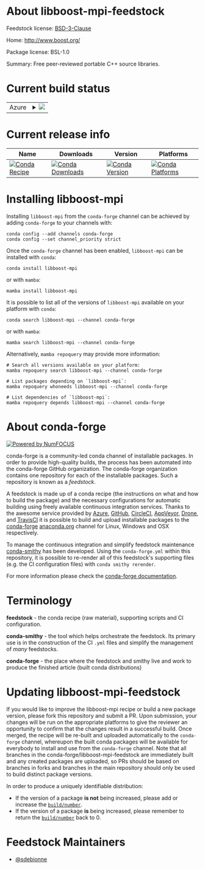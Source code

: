 About libboost-mpi-feedstock
============================

Feedstock license: [BSD-3-Clause](https://github.com/conda-forge/libboost-mpi-feedstock/blob/main/LICENSE.txt)

Home: http://www.boost.org/

Package license: BSL-1.0

Summary: Free peer-reviewed portable C++ source libraries.

Current build status
====================


<table>
    
  <tr>
    <td>Azure</td>
    <td>
      <details>
        <summary>
          <a href="https://dev.azure.com/conda-forge/feedstock-builds/_build/latest?definitionId=16365&branchName=main">
            <img src="https://dev.azure.com/conda-forge/feedstock-builds/_apis/build/status/libboost-mpi-feedstock?branchName=main">
          </a>
        </summary>
        <table>
          <thead><tr><th>Variant</th><th>Status</th></tr></thead>
          <tbody><tr>
              <td>linux_64_mpimpich</td>
              <td>
                <a href="https://dev.azure.com/conda-forge/feedstock-builds/_build/latest?definitionId=16365&branchName=main">
                  <img src="https://dev.azure.com/conda-forge/feedstock-builds/_apis/build/status/libboost-mpi-feedstock?branchName=main&jobName=linux&configuration=linux%20linux_64_mpimpich" alt="variant">
                </a>
              </td>
            </tr><tr>
              <td>linux_64_mpiopenmpi</td>
              <td>
                <a href="https://dev.azure.com/conda-forge/feedstock-builds/_build/latest?definitionId=16365&branchName=main">
                  <img src="https://dev.azure.com/conda-forge/feedstock-builds/_apis/build/status/libboost-mpi-feedstock?branchName=main&jobName=linux&configuration=linux%20linux_64_mpiopenmpi" alt="variant">
                </a>
              </td>
            </tr><tr>
              <td>linux_aarch64_mpimpich</td>
              <td>
                <a href="https://dev.azure.com/conda-forge/feedstock-builds/_build/latest?definitionId=16365&branchName=main">
                  <img src="https://dev.azure.com/conda-forge/feedstock-builds/_apis/build/status/libboost-mpi-feedstock?branchName=main&jobName=linux&configuration=linux%20linux_aarch64_mpimpich" alt="variant">
                </a>
              </td>
            </tr><tr>
              <td>linux_aarch64_mpiopenmpi</td>
              <td>
                <a href="https://dev.azure.com/conda-forge/feedstock-builds/_build/latest?definitionId=16365&branchName=main">
                  <img src="https://dev.azure.com/conda-forge/feedstock-builds/_apis/build/status/libboost-mpi-feedstock?branchName=main&jobName=linux&configuration=linux%20linux_aarch64_mpiopenmpi" alt="variant">
                </a>
              </td>
            </tr><tr>
              <td>linux_ppc64le_mpimpich</td>
              <td>
                <a href="https://dev.azure.com/conda-forge/feedstock-builds/_build/latest?definitionId=16365&branchName=main">
                  <img src="https://dev.azure.com/conda-forge/feedstock-builds/_apis/build/status/libboost-mpi-feedstock?branchName=main&jobName=linux&configuration=linux%20linux_ppc64le_mpimpich" alt="variant">
                </a>
              </td>
            </tr><tr>
              <td>linux_ppc64le_mpiopenmpi</td>
              <td>
                <a href="https://dev.azure.com/conda-forge/feedstock-builds/_build/latest?definitionId=16365&branchName=main">
                  <img src="https://dev.azure.com/conda-forge/feedstock-builds/_apis/build/status/libboost-mpi-feedstock?branchName=main&jobName=linux&configuration=linux%20linux_ppc64le_mpiopenmpi" alt="variant">
                </a>
              </td>
            </tr><tr>
              <td>osx_64_mpimpich</td>
              <td>
                <a href="https://dev.azure.com/conda-forge/feedstock-builds/_build/latest?definitionId=16365&branchName=main">
                  <img src="https://dev.azure.com/conda-forge/feedstock-builds/_apis/build/status/libboost-mpi-feedstock?branchName=main&jobName=osx&configuration=osx%20osx_64_mpimpich" alt="variant">
                </a>
              </td>
            </tr><tr>
              <td>osx_64_mpiopenmpi</td>
              <td>
                <a href="https://dev.azure.com/conda-forge/feedstock-builds/_build/latest?definitionId=16365&branchName=main">
                  <img src="https://dev.azure.com/conda-forge/feedstock-builds/_apis/build/status/libboost-mpi-feedstock?branchName=main&jobName=osx&configuration=osx%20osx_64_mpiopenmpi" alt="variant">
                </a>
              </td>
            </tr><tr>
              <td>osx_arm64_mpimpich</td>
              <td>
                <a href="https://dev.azure.com/conda-forge/feedstock-builds/_build/latest?definitionId=16365&branchName=main">
                  <img src="https://dev.azure.com/conda-forge/feedstock-builds/_apis/build/status/libboost-mpi-feedstock?branchName=main&jobName=osx&configuration=osx%20osx_arm64_mpimpich" alt="variant">
                </a>
              </td>
            </tr><tr>
              <td>osx_arm64_mpiopenmpi</td>
              <td>
                <a href="https://dev.azure.com/conda-forge/feedstock-builds/_build/latest?definitionId=16365&branchName=main">
                  <img src="https://dev.azure.com/conda-forge/feedstock-builds/_apis/build/status/libboost-mpi-feedstock?branchName=main&jobName=osx&configuration=osx%20osx_arm64_mpiopenmpi" alt="variant">
                </a>
              </td>
            </tr><tr>
              <td>win_64</td>
              <td>
                <a href="https://dev.azure.com/conda-forge/feedstock-builds/_build/latest?definitionId=16365&branchName=main">
                  <img src="https://dev.azure.com/conda-forge/feedstock-builds/_apis/build/status/libboost-mpi-feedstock?branchName=main&jobName=win&configuration=win%20win_64_" alt="variant">
                </a>
              </td>
            </tr>
          </tbody>
        </table>
      </details>
    </td>
  </tr>
</table>

Current release info
====================

| Name | Downloads | Version | Platforms |
| --- | --- | --- | --- |
| [![Conda Recipe](https://img.shields.io/badge/recipe-libboost--mpi-green.svg)](https://anaconda.org/conda-forge/libboost-mpi) | [![Conda Downloads](https://img.shields.io/conda/dn/conda-forge/libboost-mpi.svg)](https://anaconda.org/conda-forge/libboost-mpi) | [![Conda Version](https://img.shields.io/conda/vn/conda-forge/libboost-mpi.svg)](https://anaconda.org/conda-forge/libboost-mpi) | [![Conda Platforms](https://img.shields.io/conda/pn/conda-forge/libboost-mpi.svg)](https://anaconda.org/conda-forge/libboost-mpi) |

Installing libboost-mpi
=======================

Installing `libboost-mpi` from the `conda-forge` channel can be achieved by adding `conda-forge` to your channels with:

```
conda config --add channels conda-forge
conda config --set channel_priority strict
```

Once the `conda-forge` channel has been enabled, `libboost-mpi` can be installed with `conda`:

```
conda install libboost-mpi
```

or with `mamba`:

```
mamba install libboost-mpi
```

It is possible to list all of the versions of `libboost-mpi` available on your platform with `conda`:

```
conda search libboost-mpi --channel conda-forge
```

or with `mamba`:

```
mamba search libboost-mpi --channel conda-forge
```

Alternatively, `mamba repoquery` may provide more information:

```
# Search all versions available on your platform:
mamba repoquery search libboost-mpi --channel conda-forge

# List packages depending on `libboost-mpi`:
mamba repoquery whoneeds libboost-mpi --channel conda-forge

# List dependencies of `libboost-mpi`:
mamba repoquery depends libboost-mpi --channel conda-forge
```


About conda-forge
=================

[![Powered by
NumFOCUS](https://img.shields.io/badge/powered%20by-NumFOCUS-orange.svg?style=flat&colorA=E1523D&colorB=007D8A)](https://numfocus.org)

conda-forge is a community-led conda channel of installable packages.
In order to provide high-quality builds, the process has been automated into the
conda-forge GitHub organization. The conda-forge organization contains one repository
for each of the installable packages. Such a repository is known as a *feedstock*.

A feedstock is made up of a conda recipe (the instructions on what and how to build
the package) and the necessary configurations for automatic building using freely
available continuous integration services. Thanks to the awesome service provided by
[Azure](https://azure.microsoft.com/en-us/services/devops/), [GitHub](https://github.com/),
[CircleCI](https://circleci.com/), [AppVeyor](https://www.appveyor.com/),
[Drone](https://cloud.drone.io/welcome), and [TravisCI](https://travis-ci.com/)
it is possible to build and upload installable packages to the
[conda-forge](https://anaconda.org/conda-forge) [anaconda.org](https://anaconda.org/)
channel for Linux, Windows and OSX respectively.

To manage the continuous integration and simplify feedstock maintenance
[conda-smithy](https://github.com/conda-forge/conda-smithy) has been developed.
Using the ``conda-forge.yml`` within this repository, it is possible to re-render all of
this feedstock's supporting files (e.g. the CI configuration files) with ``conda smithy rerender``.

For more information please check the [conda-forge documentation](https://conda-forge.org/docs/).

Terminology
===========

**feedstock** - the conda recipe (raw material), supporting scripts and CI configuration.

**conda-smithy** - the tool which helps orchestrate the feedstock.
                   Its primary use is in the construction of the CI ``.yml`` files
                   and simplify the management of *many* feedstocks.

**conda-forge** - the place where the feedstock and smithy live and work to
                  produce the finished article (built conda distributions)


Updating libboost-mpi-feedstock
===============================

If you would like to improve the libboost-mpi recipe or build a new
package version, please fork this repository and submit a PR. Upon submission,
your changes will be run on the appropriate platforms to give the reviewer an
opportunity to confirm that the changes result in a successful build. Once
merged, the recipe will be re-built and uploaded automatically to the
`conda-forge` channel, whereupon the built conda packages will be available for
everybody to install and use from the `conda-forge` channel.
Note that all branches in the conda-forge/libboost-mpi-feedstock are
immediately built and any created packages are uploaded, so PRs should be based
on branches in forks and branches in the main repository should only be used to
build distinct package versions.

In order to produce a uniquely identifiable distribution:
 * If the version of a package **is not** being increased, please add or increase
   the [``build/number``](https://docs.conda.io/projects/conda-build/en/latest/resources/define-metadata.html#build-number-and-string).
 * If the version of a package **is** being increased, please remember to return
   the [``build/number``](https://docs.conda.io/projects/conda-build/en/latest/resources/define-metadata.html#build-number-and-string)
   back to 0.

Feedstock Maintainers
=====================

* [@sdebionne](https://github.com/sdebionne/)

